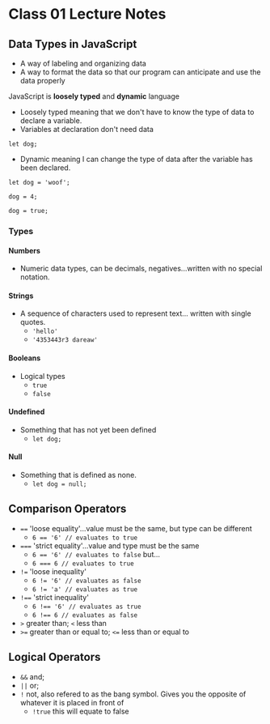 # Class 01 Lecture Notes

## Data Types in JavaScript

- A way of labeling and organizing data
- A way to format the data so that our program can anticipate and use the data properly

JavaScript is **loosely typed** and **dynamic** language

- Loosely typed meaning that we don't have to know the type of data to declare a variable.
- Variables at declaration don't need data

`let dog;`

- Dynamic meaning I can change the type of data after the variable has been declared.

`let dog = 'woof';`

`dog = 4;`

`dog = true;`

### Types

#### Numbers

- Numeric data types, can be decimals, negatives...written with no special notation.

#### Strings

- A sequence of characters used to represent text... written with single quotes.
  - `'hello'`
  - `'4353443r3 dareaw'`

#### Booleans

- Logical types
  - `true`
  - `false`

#### Undefined

- Something that has not yet been defined
  - `let dog;`

#### Null

- Something that is defined as none.
  - `let dog = null;`

## Comparison Operators

- `==` 'loose equality'...value must be the same, but type can be different
  - `6 == '6' // evaluates to true`
- `===` 'strict equality'...value and type must be the same
  - `6 == '6' // evaluates to false` but...
  - `6 === 6 // evaluates to true`
- `!=` 'loose inequality'
  - `6 != '6' // evaluates as false`
  - `6 != 'a' // evaluates as true`
- `!==` 'strict inequality'
  - `6 !== '6' // evaluates as true`
  - `6 !== 6 // evaluates as false`
- `>` greater than; `<` less than
- `>=` greater than or equal to; `<=` less than or equal to

## Logical Operators

- `&&` and;
- `||` or;
- `!` not, also refered to as the bang symbol. Gives you the opposite of whatever it is placed in front of
  - `!true` this will equate to false
